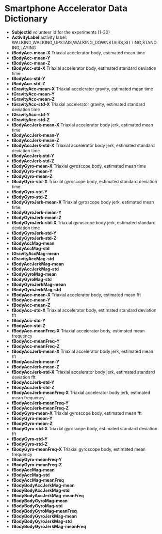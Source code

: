 Smartphone Accelerator Data Dictionary
========================================================

* __SubjectId__ volunteer id for the experiments (1-30)
* __ActivityLabel__ activity label: WALKING,WALKING_UPSTAIS,WALKING_DOWNSTAIRS,SITTING,STANDING,LAYING
* __tBodyAcc-mean-X__ Triaxial accelerator body, estimated mean time
* __tBodyAcc-mean-Y__ 
* __tBodyAcc-mean-Z__ 
* __tBodyAcc-std-X__ Triaxial accelerator body, estimated standard deviation time
* __tBodyAcc-std-Y__
* __tBodyAcc-std-Z__ 
* __tGravityAcc-mean-X__ Triaxial accelerator gravity, estimated mean time
* __tGravityAcc-mean-Y__ 
* __tGravityAcc-mean-Z__ 
* __tGravityAcc-std-X__ Triaxial accelerator gravity, estimated standard deviation time
* __tGravityAcc-std-Y__
* __tGravityAcc-std-Z__
* __tBodyAccJerk-mean-X__ Triaxial accelerator body jerk, estimated mean time
* __tBodyAccJerk-mean-Y__ 
* __tBodyAccJerk-mean-Z__ 
* __tBodyAccJerk-std-X__ Triaxial accelerator body jerk, estimated standard deviation time
* __tBodyAccJerk-std-Y__ 
* __tBodyAccJerk-std-Z__ 
* __tBodyGyro-mean-X__ Triaxial gyroscope body, estimated mean time
* __tBodyGyro-mean-Y__
* __tBodyGyro-mean-Z__ 
* __tBodyGyro-std-X__ Triaxial gyroscope body, estimated standard deviation time
* __tBodyGyro-std-Y__ 
* __tBodyGyro-std-Z__ 
* __tBodyGyroJerk-mean-X__ Triaxial gyroscope body jerk, estimated mean time
* __tBodyGyroJerk-mean-Y__
* __tBodyGyroJerk-mean-Z__ 
* __tBodyGyroJerk-std-X__ Triaxial gyroscope body jerk, estimated standard deviation time
* __tBodyGyroJerk-std-Y__
* __tBodyGyroJerk-std-Z__ 
* __tBodyAccMag-mean__
* __tBodyAccMag-std__
* __tGravityAccMag-mean__ 
* __tGravityAccMag-std__ 
* __tBodyAccJerkMag-mean__
* __tBodyAccJerkMag-std__ 
* __tBodyGyroMag-mean__ 
* __tBodyGyroMag-std__
* __tBodyGyroJerkMag-mean__
* __tBodyGyroJerkMag-std__ 
* __fBodyAcc-mean-X__ Triaxial accelerator body, estimated mean fft
* __fBodyAcc-mean-Y__ 
* __fBodyAcc-mean-Z__ 
* __fBodyAcc-std-X__ Triaxial accelerator body, estimated standard deviation fft
* __fBodyAcc-std-Y__ 
* __fBodyAcc-std-Z__ 
* __fBodyAcc-meanFreq-X__ Triaxial accelerator body, estimated mean frequency 
* __fBodyAcc-meanFreq-Y__
* __fBodyAcc-meanFreq-Z__
* __fBodyAccJerk-mean-X__ Triaxial accelerator body jerk, estimated mean fft
* __fBodyAccJerk-mean-Y__
* __fBodyAccJerk-mean-Z__
* __fBodyAccJerk-std-X__ Triaxial accelerator body jerk, estimated standard deviation fft
* __fBodyAccJerk-std-Y__ 
* __fBodyAccJerk-std-Z__ 
* __fBodyAccJerk-meanFreq-X__ Triaxial accelerator body jerk, estimated mean frequency
* __fBodyAccJerk-meanFreq-Y__ 
* __fBodyAccJerk-meanFreq-Z__
* __fBodyGyro-mean-X__ Triaxial gyroscope body, estimated mean fft
* __fBodyGyro-mean-Y__ 
* __fBodyGyro-mean-Z__ 
* __fBodyGyro-std-X__ Triaxial gyroscope body, estimated standard deviation fft
* __fBodyGyro-std-Y__
* __fBodyGyro-std-Z__ 
* __fBodyGyro-meanFreq-X__ Triaxial gyroscope body, estimated mean frequency
* __fBodyGyro-meanFreq-Y__ 
* __fBodyGyro-meanFreq-Z__ 
* __fBodyAccMag-mean__
* __fBodyAccMag-std__
* __fBodyAccMag-meanFreq__
* __fBodyBodyAccJerkMag-mean__
* __fBodyBodyAccJerkMag-std__ 
* __fBodyBodyAccJerkMag-meanFreq__
* __fBodyBodyGyroMag-mean__
* __fBodyBodyGyroMag-std__
* __fBodyBodyGyroMag-meanFreq__ 
* __fBodyBodyGyroJerkMag-mean__
* __fBodyBodyGyroJerkMag-std__
* __fBodyBodyGyroJerkMag-meanFreq__

